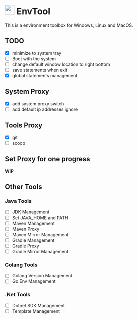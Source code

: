 # <img src="EnvTool/Assets/logo.ico" width=30 height=30> EnvTool

This is a environment toolbox for Windows, Linux and MacOS.

## TODO

- [x] minimize to system tray
- [ ] Boot with the system
- [ ] change default window location to right bottom
- [ ] save statements when exit
- [x] global statements management

## System Proxy

- [x] add system proxy switch
- [ ] add default ip addresses ignore

## Tools Proxy

- [x] git
- [ ] scoop

## Set Proxy for one progress

**WIP**

## Other Tools

### Java Tools

- [ ] JDK Management
- [ ] Set JAVA_HOME and PATH
- [ ] Maven Management
- [ ] Maven Proxy
- [ ] Maven Mirror Management
- [ ] Gradle Management
- [ ] Gradle Proxy
- [ ] Gradle Mirror Management

### Golang Tools

- [ ] Golang Version Management
- [ ] Go Env Management

### .Net Tools

- [ ] Dotnet SDK Management
- [ ] Template Management